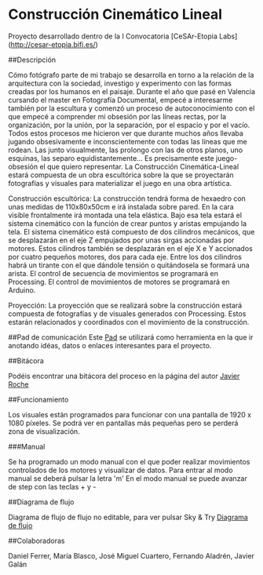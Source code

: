 # Construcción Cinemático Lineal

Proyecto desarrollado dentro de la I Convocatoria [CeSAr-Etopia Labs] (http://cesar-etopia.bifi.es/)

##Descripción

Cómo fotógrafo parte de mi trabajo se desarrolla en torno a la relación de la arquitectura con la sociedad, investigo y experimento con las formas creadas por los humanos en el paisaje.
Durante el año que pasé en Valencia cursando el master en Fotografía Documental, empecé a interesarme también por la escultura y  comenzó un proceso de autoconocimiento con el que empecé a comprender mi obsesión por las líneas rectas, por la organización, por la unión, por la separación, por el espacio y por el vacío.
Todos estos procesos me hicieron ver que durante muchos años llevaba jugando obsesivamente e inconscientemente con todas las líneas que me rodean. Las junto visualmente, las prolongo con las de otros planos, uno esquinas, las separo equidistantemente…
Es precisamente este juego-obsesión el que quiero representar.
La Construcción Cinemática-Lineal estará compuesta de un obra escultórica sobre la que se proyectarán fotografías y visuales para materializar el juego en una obra artística.

Construcción escultórica:
La construcción tendrá forma de hexaedro con unas medidas de 110x80x50cm e irá instalada sobre pared. En la cara visible frontalmente irá montada una tela elástica.
Bajo esa tela estará el sistema cinemático con la función de crear puntos y aristas empujando la tela.
El sistema cinemático está compuesto de dos cilindros mecánicos, que se desplazarán en el eje Z empujados por unas sirgas accionadas por motores.
Estos cilindros también se desplazarán en el eje X e Y accionados por cuatro pequeños motores, dos para cada eje. 
Entre los dos cilindros habrá un tirante con el que dándole tensión o quitándosela se formará una arista.
El control de secuencia de movimientos se programará en Processing.
El control de movimientos de motores se programará en Arduino.

Proyección:
La proyección que se realizará sobre la construcción estará compuesta de fotografías y de visuales generados con Processing.
Estos estarán relacionados y coordinados con el movimiento de la construcción.

##Pad de comunicación
Este [Pad](https://titanpad.com/gCRByKV6la) se utilizará como herramienta en la que ir anotando idéas, datos o enlaces interesantes para el proyecto.

##Bitácora

Podéis encontrar una bitácora del proceso en la página del autor [Javier Roche](http://javierroche.es/category/cesar/)

##Funcionamiento

Los visuales están programados para funcionar con una pantalla de 1920 x 1080 píxeles. Se podrá ver en pantallas más pequeñas pero se perderá zona de visualización.

###Manual

Se ha programado un modo manual con el que poder realizar movimientos controlados de los motores y visualizar de datos.
Para entrar al modo manual se deberá pulsar la letra 'm'
En el modo manual se puede avanzar de step con las teclas + y -


##Diagrama de flujo

Diagrama de flujo de flujo no editable, para ver pulsar Sky & Try [Diagrama de flujo](http://flowchart.com/editor/#068e51666a61c3a1:206712)


##Colaboradoras

Daniel Ferrer, María Blasco, José Miguel Cuartero, Fernando Aladrén, Javier Galán

